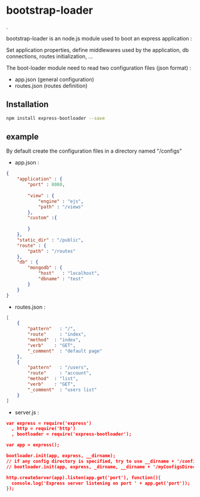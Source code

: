 bootstrap-loader
================
.




bootstrap-loader is an node.js module used to boot an express application : 

Set application properties, define middlewares used by the application, db connections, routes initialization, ...


The boot-loader module need to read two configuration files (json format) :
 - app.json (general configuration)
 - routes.json (routes definition)
 
Installation
-----------

```sh
npm install express-bootloader --save
```

example
--------

By default create the configuration files in  a directory named "/configs"

* app.json :

```json
{
	"application" : {
		"port" : 8080,
		
		"view" : { 
			"engine" : "ejs",
			"path" : "/views"			      
		},
		"custom" :{
			
		}
	},
	"static_dir" : "/public",
	"route" : {
		"path" : "/routes"
	},
	"db" : {
		"mongodb" : {
			"host"   : "localhost",
			"dbname" : "test"
		}
	}
}
```
* routes.json :

```json
[
    {
	    "pattern"   : "/",
	    "route"     : "index",
	    "method"  : "index",
	    "verb"    : "GET",
	    "_comment"  : "default page"
    },
    {
        "pattern"   : "/users",
	    "route"     : "account",
	    "method"  : "list",
	    "verb"    : "GET",
	    "_comment"  : "users list"
    }
]

```


* server.js :


```json
var express = require('express')
  , http = require('http')
  , bootloader = require('express-bootloader');

var app = express();

bootloader.init(app, express, __dirname); 
// if any config directory is specified, try to use __dirname + '/configs'
// bootloader.init(app, express, _dirname, __dirname + '/myConfigsDirectory');

http.createServer(app).listen(app.get('port'), function(){
  console.log('Express server listening on port ' + app.get('port'));
});

```

 
